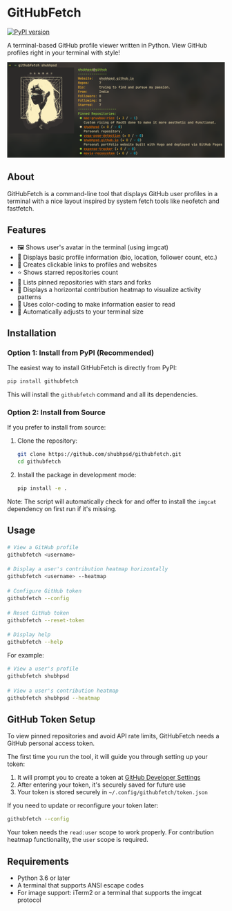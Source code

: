 # GitHubFetch

[![PyPI version](https://badge.fury.io/py/githubfetch.svg)](https://badge.fury.io/py/githubfetch)

A terminal-based GitHub profile viewer written in Python. View GitHub profiles right in your terminal with style!

![GitHubFetch Demo Screenshot](demo-screenshot.png)

## About

GitHubFetch is a command-line tool that displays GitHub user profiles in a terminal with a nice layout inspired by system fetch tools like neofetch and fastfetch.

## Features

- 🖼️ Shows user's avatar in the terminal (using imgcat)
- 👤 Displays basic profile information (bio, location, follower count, etc.)
- 🔗 Creates clickable links to profiles and websites
- ⭐ Shows starred repositories count
- 📌 Lists pinned repositories with stars and forks
- 📅 Displays a horizontal contribution heatmap to visualize activity patterns
- 🎨 Uses color-coding to make information easier to read
- 📏 Automatically adjusts to your terminal size

## Installation

### Option 1: Install from PyPI (Recommended)

The easiest way to install GitHubFetch is directly from PyPI:

```bash
pip install githubfetch
```

This will install the `githubfetch` command and all its dependencies.

### Option 2: Install from Source

If you prefer to install from source:

1. Clone the repository:

   ```bash
   git clone https://github.com/shubhpsd/githubfetch.git
   cd githubfetch
   ```

2. Install the package in development mode:

   ```bash
   pip install -e .
   ```

Note: The script will automatically check for and offer to install the `imgcat` dependency on first run if it's missing.

## Usage

```bash
# View a GitHub profile
githubfetch <username>

# Display a user's contribution heatmap horizontally
githubfetch <username> --heatmap

# Configure GitHub token
githubfetch --config

# Reset GitHub token
githubfetch --reset-token

# Display help
githubfetch --help
```

For example:

```bash
# View a user's profile
githubfetch shubhpsd

# View a user's contribution heatmap
githubfetch shubhpsd --heatmap
```

## GitHub Token Setup

To view pinned repositories and avoid API rate limits, GitHubFetch needs a GitHub personal access token.

The first time you run the tool, it will guide you through setting up your token:

1. It will prompt you to create a token at [GitHub Developer Settings](https://github.com/settings/tokens)
2. After entering your token, it's securely saved for future use
3. Your token is stored securely in `~/.config/githubfetch/token.json`

If you need to update or reconfigure your token later:

```bash
githubfetch --config
```

Your token needs the `read:user` scope to work properly. For contribution heatmap functionality, the `user` scope is required.

## Requirements

- Python 3.6 or later
- A terminal that supports ANSI escape codes
- For image support: iTerm2 or a terminal that supports the imgcat protocol
